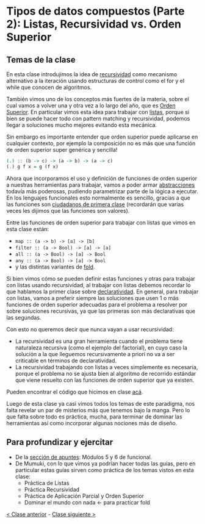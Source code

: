 # Tipos de datos compuestos (Parte 2): Listas, Recursividad vs. Orden Superior

## Temas de la clase

En esta clase introdujimos la idea de [recursividad](http://wiki.uqbar.org/wiki/articles/recursividad-en-haskell.html) como mecanismo alternativo a la iteración usando estructuras de control como el for y el while que conocen de algoritmos.

También vimos uno de los conceptos más fuertes de la materia, sobre el cual vamos a volver una y otra vez a lo largo del año, que es [Orden Superior](http://wiki.uqbar.org/wiki/articles/orden-superior.html). En particular vimos esta idea para trabajar con [listas](http://wiki.uqbar.org/wiki/articles/tipos-de-haskell.html), porque si bien se puede hacer todo con pattern matching y recursividad, podemos llegar a soluciones mucho mejores evitando esta mecánica.

Sin embargo es importante entender que orden superior puede aplicarse en cualquier contexto, por ejemplo la composición no es más que una función de orden superior super genérica y sencilla!

```Haskell
(.) :: (b -> c) -> (a -> b) -> (a -> c)
(.) g f x = g (f x)
```

Ahora que incorporamos el uso y definición de funciones de orden superior a nuestras herramientas para trabajar, vamos a poder armar [abstracciones](http://wiki.uqbar.org/wiki/articles/abstraccion.html) todavía más poderosas, pudiendo parametrizar parte de la lógica a ejecutar. En los lenguajes funcionales esto normalmente es sencillo, gracias a que las funciones son [ciudadanos de primera clase](https://en.wikipedia.org/wiki/First-class_citizen) (recordarán que varias veces les dijimos que las funciones son valores).

Entre las funciones de orden superior para trabajar con listas que vimos en esta clase están:
- `map :: (a -> b) -> [a] -> [b]`
- `filter :: (a -> Bool) -> [a] -> [a]`
- `all :: (a -> Bool) -> [a] -> Bool`
- `any :: (a -> Bool) -> [a] -> Bool`
- y las distintas variantes de [fold](http://wiki.uqbar.org/wiki/articles/fold.html).

Si bien vimos cómo se pueden definir estas funciones y otras para trabajar con listas usando recursividad, al trabajar con listas debemos recordar lo que hablamos la primer clase sobre [declaratividad](http://wiki.uqbar.org/wiki/articles/declaratividad.html). En general, para trabajar con listas, vamos a preferir siempre las soluciones que usen 1 o más funciones de orden superior adecuadas para el problema a resolver por sobre soluciones recursivas, ya que las primeras son más declarativas que las segundas.

Con esto no queremos decir que nunca vayan a usar recursividad:
- La recursividad es una gran herramienta cuando el problema tiene naturaleza recursiva (como el ejemplo del factorial), en cuyo caso la solución a la que lleguemos recursivamente a priori no va a ser criticable en términos de declaratividad.
- La recursividad trabajando con listas a veces simplemente es necesaria, porque el problema no se ajusta bien al algoritmo de recorrido estándar que viene resuelto con las funciones de orden superior que ya existen.

Pueden encontrar el código que hicimos en clase [acá](https://github.com/pdep-mit/ejemplos-de-clase-haskell/blob/master/clase5.hs).

Luego de esta clase ya casi vimos todos los temas de este paradigma, nos falta revelar un par de misterios más que tenemos bajo la manga. Pero lo que falta sobre todo es práctica, mucha, para terminar de dominar las herramientas así como incorporar algunas nociones más de diseño.

## Para profundizar y ejercitar

- De la [sección de apuntes](http://www.pdep.com.ar/material/apuntes): Módulos 5 y 6 de funcional.
- De Mumuki, con lo que vimos ya podrían hacer todas las guías, pero en particular estas guías sirven como práctica de los temas vistos en esta clase:
  - Práctica de Listas
  - Práctica Recursividad
  - Práctica de Aplicación Parcial y Orden Superior
  - Dominar el mundo con nada <- para practicar fold

[< Clase anterior](https://github.com/pdep-mit/bitacora-de-clase/blob/master/clase-05.md) - [Clase siguiente >](https://github.com/pdep-mit/bitacora-de-clase/blob/master/clase-07.md)
